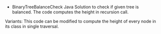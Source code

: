 * BinaryTreeBalanceCheck
      Java Solution to check if given tree is balanced. The code computes the height in recursion call.

Variants: This code can be modified to compute the height of every node in its class in single traversal.
